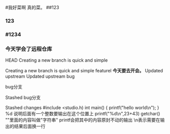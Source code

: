 #我好菜啊  真的菜。
##123
### 123
### #1234
### 今天学会了远程仓库
 HEAD
Creating a new branch is quick and simple

Creating a new branch is quick and simple
 featurel
**今天要去开会。**
 Updated upstream
 Updated upstream
bug

bug分支

 Stashed
bug分支

 Stashed changes
 #include <studio.h)
 int main()
 {
     printf("hello world\n");
 }
%d  说明后面有一个整数要输出在这个位置上
printf("%d\n",23+43)
getchar()
""里面的内容叫做"字符串"
printf会把其中的内容原封不动的输出
\n表示需要在输出的结果后面换一行
